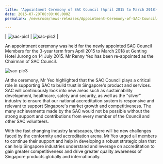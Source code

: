 ```yaml
---
title: 'Appointment Ceremony of SAC Council (April 2015 to March 2018)'
date: 2015-07-20T00:00:00.000Z
permalink: /newsroom/news-releases/Appointment-Ceremony-of-SAC-Council-April-2015-to-March-2018

---
```



| ![sac-pic1](/images/press-release/photos/SAC-pic1.png) | ![sac-pic2](/images/press-release/photos/SAC-pic2.png) |

An appointment ceremony was held for the newly appointed SAC Council Members for the 3-year term from April 2015 to March 2018 at Genting Hotel Jurong on 14 July 2015. Mr Renny Yeo has been re-appointed as the Chairman of SAC Council.

![sac-pic3](/images/press-release/photos/SAC-pic3.png)

At the ceremony, Mr Yeo highlighted that the SAC Council plays a critical role in supporting SAC to build trust in Singapore's product and services. SAC will continuously look into new areas such as sustainability development, healthcare, safety and security, as well as the "silver" industry to ensure that our national accreditation system is responsive and relevant to support Singapore's market growth and competitiveness. The many achievements made by the SAC would not be possible without the strong support and contributions from every member of the Council and other SAC volunteers.

With the fast changing industry landscapes, there will be new challenges faced by the conformity and accreditation arena. Mr Yeo urged all members to continue their support and help in developing a robust strategic plan that can help Singapore industries understand and leverage on accreditation to gain greater competitiveness and drive greater quality awareness of Singapore products globally and internationally.

